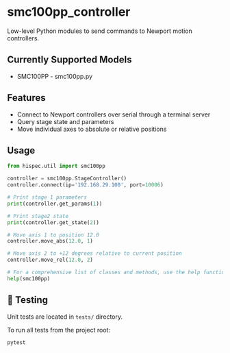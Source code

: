 # smc100pp_controller

Low-level Python modules to send commands to Newport motion controllers.

## Currently Supported Models
- SMC100PP - smc100pp.py

## Features
- Connect to Newport controllers over serial through a terminal server
- Query stage state and parameters
- Move individual axes to absolute or relative positions

## Usage

```python
from hispec.util import smc100pp

controller = smc100pp.StageController()
controller.connect(ip='192.168.29.100', port=10006)

# Print stage 1 parameters
print(controller.get_params(1))

# Print stage2 state
print(controller.get_state(2))

# Move axis 1 to position 12.0
controller.move_abs(12.0, 1)

# Move axis 2 to +12 degrees relative to current position
controller.move_rel(12.0, 2)

# For a comprehensive list of classes and methods, use the help function
help(smc100pp)

```

## 🧪 Testing
Unit tests are located in `tests/` directory.

To run all tests from the project root:

```bash
pytest
```